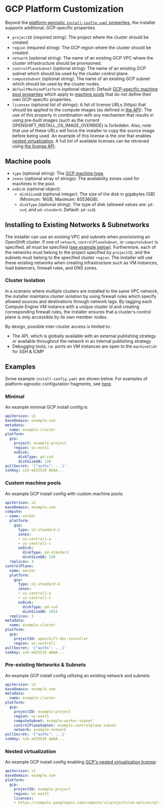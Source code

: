 # GCP Platform Customization

Beyond the [platform-agnostic `install-config.yaml` properties](../customization.md#platform-customization), the installer supports additional, GCP-specific properties.

* `projectID` (required string): The project where the cluster should be created.
* `region` (required string): The GCP region where the cluster should be created.
* `network` (optional string): The name of an existing GCP VPC where the cluster infrastructure should be provisioned.
* `controlPlaneSubnet` (optional string): The name of an existing GCP subnet which should be used by the cluster control plane.
* `computeSubnet` (optional string): The name of an existing GCP subnet which should be used by the cluster nodes.
* `defaultMachinePlatform` (optional object): Default [GCP-specific machine pool properties](#machine-pools) which apply to [machine pools](../customization.md#machine-pools) that do not define their own GCP-specific properties.
* `licenses` (optional list of strings): A list of license URLs (https) that should be applied to the compute images (as defined in [the API][compute-images]). The use of this property in combination with any mechanism that results in using pre-built images (such as the current OPENSHIFT_INSTALL_OS_IMAGE_OVERRIDE) is forbidden. Also, note that use of these URLs will force the installer to copy the source image before being used. An example of this license is the one that enables [nested virtualization][gcp-nested]. A full list of available licenses can be retrieved using [the license API][license-api].

## Machine pools

* `type` (optional string): The [GCP machine type][machine-type].
* `zones` (optional array of strings): The availability zones used for machines in the pool.
* `osDisk` (optional object):
    * `diskSizeGB` (optional integer): The size of the disk in gigabytes (GB) (Minimum: 16GB, Maximum: 65536GB).
    * `diskType` (optional string): The type of disk (allowed values are: `pd-ssd`, and `pd-standard`. Default: `pd-ssd`).

## Installing to Existing Networks & Subnetworks

The installer can use an existing VPC and subnets when provisioning an OpenShift cluster. If one of `network`, `controlPlaneSubnet`, or `computeSubnet` is specified, all must be specified ([see example below](#pre-existing-networks--subnets)). Furthermore, each of the networks must belong to the project specified by `projectID`, and the subnets must belong to the specified cluster `region`. The installer will use these existing networks when creating infrastructure such as VM instances, load balancers, firewall rules, and DNS zones.

### Cluster Isolation

In a scenario where multiple clusters are installed to the same VPC network, the installer maintains cluster isolation by using firewall rules which specify allowed sources and destinations through network tags. By tagging each Compute Engine VM instance with a unique cluster id and creating corresponding firewall rules, the installer ensures that a cluster's control plane is only accessible by its own member nodes.

By design, possible inter-cluster access is limited to:
* The API, which is globally available with an external publishing strategy or available throughout the network in an internal publishing strategy
* Debugging tools; i.e. ports on VM instances are open to the `machineCidr` for SSH & ICMP

## Examples

Some example `install-config.yaml` are shown below.
For examples of platform-agnostic configuration fragments, see [here](../customization.md#examples).

### Minimal

An example minimal GCP install config is:

```yaml
apiVersion: v1
baseDomain: example.com
metadata:
  name: example-cluster
platform:
  gcp:
    project: example-project
    region: us-east1
    osDisk:
      diskType: pd-ssd
      diskSizeGB: 120
pullSecret: '{"auths": ...}'
sshKey: ssh-ed25519 AAAA...
```

### Custom machine pools

An example GCP install config with custom machine pools:

```yaml
apiVersion: v1
baseDomain: example.com
compute:
- name: worker
  platform: 
    gcp:
      type: n2-standard-2
      zones:
      - us-central1-a
      - us-central1-c
      osDisk:
        diskType: pd-standard
        diskSizeGB: 128
  replicas: 3
controlPlane:
  name: master
  platform:
    gcp:
      type: n2-standard-4
      zones:
      - us-central1-a
      - us-central1-c
      osDisk:
        diskType: pd-ssd
        diskSizeGB: 1024
  replicas: 3
metadata:
  name: example-cluster
platform:
  gcp:
    projectID: openshift-dev-installer
    region: us-central1
pullSecret: '{"auths": ...}'
sshKey: ssh-ed25519 AAAA...
```

### Pre-existing Networks & Subnets

An example GCP install config utilizing an existing network and subnets:

```yaml
apiVersion: v1
baseDomain: example.com
metadata:
  name: example-cluster
platform:
  gcp:
    projectID: example-project
    region: us-east1
    computeSubnet: example-worker-subnet
    controlPlaneSubnet: example-controlplane-subnet
    network: example-network
pullSecret: '{"auths": ...}'
sshKey: ssh-ed25519 AAAA...
```

### Nested virtualization

An example GCP install config enabling [GCP's nested virtualization license][gcp-nested]:

```yaml
apiVersion: v1
baseDomain: example.com
platform:
  gcp:
    projectID: example-project
    region: us-east1
    licenses:
    - https://compute.googleapis.com/compute/v1/projects/vm-options/global/licenses/enable-vmx
```

[machine-type]: https://cloud.google.com/compute/docs/machine-types
[compute-images]: https://cloud.google.com/compute/docs/reference/rest/v1/images
[gcp-nested]: https://cloud.google.com/compute/docs/instances/enable-nested-virtualization-vm-instances
[license-api]: https://cloud.google.com/compute/docs/reference/rest/v1/licenses/list

